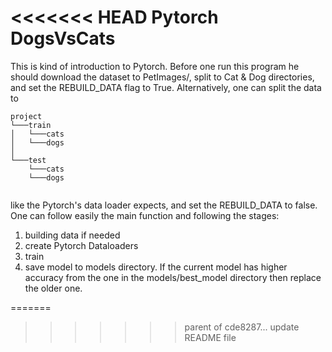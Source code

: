 <<<<<<< HEAD
Pytorch DogsVsCats
============

This is kind of introduction to Pytorch.
Before one run this program he should download the dataset to PetImages/,  split to Cat & Dog directories, and 
set the REBUILD_DATA flag to True. Alternatively, one can split the data to
```
project  
└───train
│   └───cats
│   └───dogs
│   
└───test
    └───cats
    └───dogs
	
```
like the Pytorch's data loader expects, and set the REBUILD_DATA to false.
One can follow easily  the main function and following the stages:  
1. building data if needed  
2. create Pytorch Dataloaders  
3. train  
4. save model to models directory. If the current model has higher accuracy from the one in the models/best_model directory then 
replace the older one.
 
=======
>>>>>>> parent of cde8287... update README file
